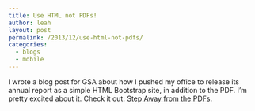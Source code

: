 ```yaml
---
title: Use HTML not PDFs!
author: leah
layout: post
permalink: /2013/12/use-html-not-pdfs/
categories:
  - blogs
  - mobile
---
```

I wrote a blog post for GSA about how I pushed my office to release its annual report as a simple HTML Bootstrap site, in addition to the PDF. I&#8217;m pretty excited about it. Check it out: <a href="http://blog.howto.gov/2013/12/06/step-away-from-the-pdfs/" target="_blank">Step Away from the PDFs</a>.